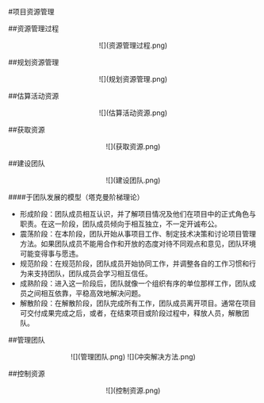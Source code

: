 #项目资源管理

##资源管理过程
<div align=center>
![](资源管理过程.png)
</div>

##规划资源管理
<div align=center>
![](规划资源管理.png)
</div>

##估算活动资源
<div align=center>
![](估算活动资源.png)
</div>

##获取资源
<div align=center>
![](获取资源.png)
</div>

##建设团队
<div align=center>
![](建设团队.png)
</div>

####于团队发展的模型（塔克曼阶梯理论）
  * 形成阶段：团队成员相互认识，并了解项目情况及他们在项目中的正式角色与职责。在这一阶段，团队成员倾向于相互独立，不一定开诚布公。
  * 震荡阶段：在本阶段，团队开始从事项目工作、制定技术决策和讨论项目管理方法。如果团队成员不能用合作和开放的态度对待不同观点和意见，团队环境可能变得事与愿违。
  * 规范阶段：在规范阶段，团队成员开始协同工作，并调整各自的工作习惯和行为来支持团队，团队成员会学习相互信任。
  * 成熟阶段：进入这一阶段后，团队就像一个组织有序的单位那样工作，团队成员之间相互依靠，平稳高效地解决问题。
  * 解散阶段：在解散阶段，团队完成所有工作，团队成员离开项目。通常在项目可交付成果完成之后，或者，在结束项目或阶段过程中，释放人员，解散团队。

##管理团队
<div align=center>
![](管理团队.png)
![](冲突解决方法.png)
</div>

##控制资源
<div align=center>
![](控制资源.png)
</div>
